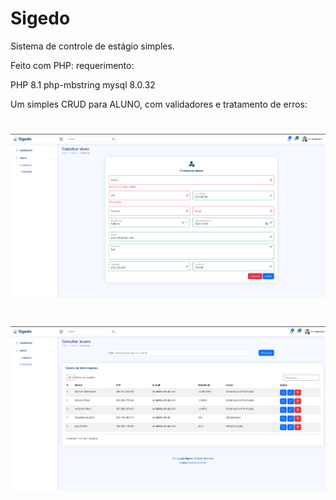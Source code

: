 # Sigedo

Sistema de controle de estágio simples. 

Feito com PHP:
requerimento:

PHP 8.1
php-mbstring
mysql 8.0.32


Um simples CRUD para ALUNO, com validadores e tratamento de erros:

<h1 align="center">
<img src="https://github.com/Alzemand/sigedo/blob/master/assets/img/1.png" width="700"> 
</h1>


<h1 align="center">
<img src="https://github.com/Alzemand/sigedo/blob/master/assets/img/2.png" width="700"> 
</h1>





